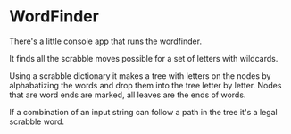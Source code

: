 WordFinder
==========

There's a little console app that runs the wordfinder.

It finds all the scrabble moves possible for a set of letters with wildcards. 

Using a scrabble dictionary it makes a tree with letters on the nodes by alphabatizing the words and drop them into the tree
letter by letter. Nodes that are word ends are marked, all leaves are the ends of words.

If a combination of an input string can follow a path in the tree it's a legal scrabble word.
